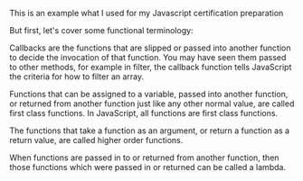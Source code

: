 
This is an example what I used for my Javascript certification preparation

But first, let's cover some functional terminology:

Callbacks are the functions that are slipped or passed into another function to decide the invocation of that function. You may have seen them passed to other methods, for example in filter, the callback function tells JavaScript the criteria for how to filter an array.

Functions that can be assigned to a variable, passed into another function, or returned from another function just like any other normal value, are called first class functions. In JavaScript, all functions are first class functions.

The functions that take a function as an argument, or return a function as a return value, are called higher order functions.

When functions are passed in to or returned from another function, then those functions which were passed in or returned can be called a lambda.